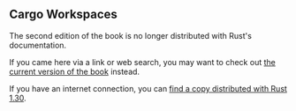 ## Cargo Workspaces

The second edition of the book is no longer distributed with Rust's documentation.

If you came here via a link or web search, you may want to check out [the current
version of the book](../ch14-03-cargo-workspaces.html) instead.

If you have an internet connection, you can [find a copy distributed with
Rust
1.30](https://doc.rust-lang.org/1.30.0/book/second-edition/ch14-03-cargo-workspaces.html).
